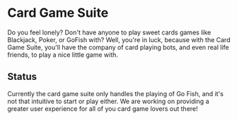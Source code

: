 # Card Game Suite

Do you feel lonely? Don't have anyone to play sweet cards games like Blackjack, Poker, or GoFish with? Well, you're in luck, because with the Card Game Suite, you'll have the company of card playing bots, and even real life friends, to play a nice little game with. 


## Status

Currently the card game suite only handles the playing of Go Fish, and it's not that intuitive to start or play either. We are working on providing a greater user experience for all of you card game lovers out there!
